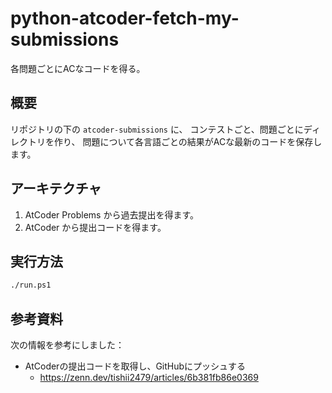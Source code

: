 # python-atcoder-fetch-my-submissions

各問題ごとにACなコードを得る。

## 概要

リポジトリの下の `atcoder-submissions` に、
コンテストごと、問題ごとにディレクトリを作り、
問題について各言語ごとの結果がACな最新のコードを保存します。

## アーキテクチャ

1. AtCoder Problems から過去提出を得ます。
1. AtCoder から提出コードを得ます。

## 実行方法

```sh
./run.ps1
```

## 参考資料

次の情報を参考にしました：

* AtCoderの提出コードを取得し、GitHubにプッシュする
    * https://zenn.dev/tishii2479/articles/6b381fb86e0369